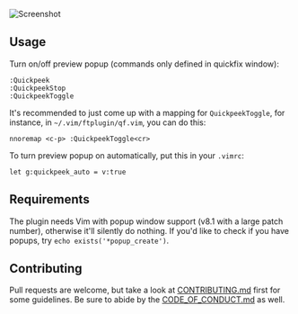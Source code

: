 ![Screenshot](http://i.andrewradev.com/633bb5fa2d8cc713a0cec95845d34b59.jpg)

## Usage

Turn on/off preview popup (commands only defined in quickfix window):

```
:Quickpeek
:QuickpeekStop
:QuickpeekToggle
```

It's recommended to just come up with a mapping for `QuickpeekToggle`, for instance, in `~/.vim/ftplugin/qf.vim`, you can do this:

```
nnoremap <c-p> :QuickpeekToggle<cr>
```

To turn preview popup on automatically, put this in your `.vimrc`:

```
let g:quickpeek_auto = v:true
```

## Requirements

The plugin needs Vim with popup window support (v8.1 with a large patch number), otherwise it'll silently do nothing. If you'd like to check if you have popups, try `echo exists('*popup_create')`.

## Contributing

Pull requests are welcome, but take a look at [CONTRIBUTING.md](https://github.com/AndrewRadev/quickpeek.vim/blob/master/CONTRIBUTING.md) first for some guidelines. Be sure to abide by the [CODE_OF_CONDUCT.md](https://github.com/AndrewRadev/quickpeek.vim/blob/master/CODE_OF_CONDUCT.md) as well.
